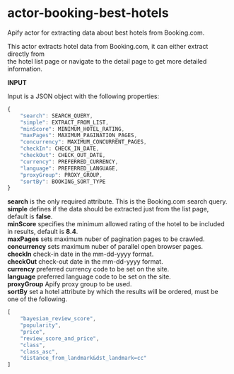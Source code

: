 # actor-booking-best-hotels

Apify actor for extracting data about best hotels from Booking.com.

This actor extracts hotel data from Booking.com, it can either extract directly from  
the hotel list page or navigate to the detail page to get more detailed information.

**INPUT**

Input is a JSON object with the following properties:

```javascript
{
    "search": SEARCH_QUERY,
    "simple": EXTRACT_FROM_LIST,
    "minScore": MINIMUM_HOTEL_RATING,
    "maxPages": MAXIMUM_PAGINATION_PAGES,
    "concurrency": MAXIMUM_CONCURRENT_PAGES,
    "checkIn": CHECK_IN_DATE, 
    "checkOut": CHECK_OUT_DATE, 
    "currency": PREFERRED_CURRENCY,
    "language": PREFERRED_LANGUAGE,
    "proxyGroup": PROXY_GROUP,
    "sortBy": BOOKING_SORT_TYPE
}
```

__search__ is the only required attribute. This is the Booking.com search query.  
__simple__ defines if the data should be extracted just from the list page, default is __false__.  
__minScore__ specifies the minimum allowed rating of the hotel to be included in results, default is __8.4__.  
__maxPages__ sets maximum nuber of pagination pages to be crawled.  
__concurrency__ sets maximum nuber of parallel open browser pages.  
__checkIn__ check-in date in the mm-dd-yyyy format.  
__checkOut__ check-out date in the mm-dd-yyyy format.  
__currency__ preferred currency code to be set on the site.  
__language__ preferred language code to be set on the site.  
__proxyGroup__ Apify proxy group to be used.  
__sortBy__ set a hotel attribute by which the results will be ordered, must be one of the following.  
```javascript
[
    "bayesian_review_score",
    "popularity",
    "price",
    "review_score_and_price",
    "class",
    "class_asc",
    "distance_from_landmark&dst_landmark=cc"
]
